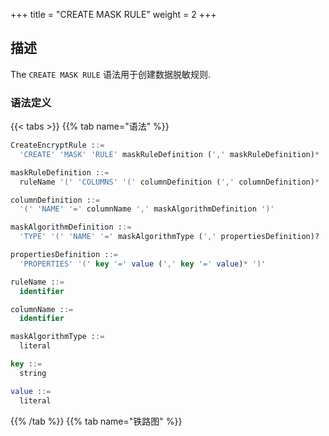 +++
title = "CREATE MASK RULE"
weight = 2
+++

## 描述

The `CREATE MASK RULE` 语法用于创建数据脱敏规则.

### 语法定义

{{< tabs >}}
{{% tab name="语法" %}}
```sql
CreateEncryptRule ::=
  'CREATE' 'MASK' 'RULE' maskRuleDefinition (',' maskRuleDefinition)*

maskRuleDefinition ::=
  ruleName '(' 'COLUMNS' '(' columnDefinition (',' columnDefinition)* ')' ')'

columnDefinition ::=
  '(' 'NAME' '=' columnName ',' maskAlgorithmDefinition ')'

maskAlgorithmDefinition ::=
  'TYPE' '(' 'NAME' '=' maskAlgorithmType (',' propertiesDefinition)? ')'

propertiesDefinition ::=
  'PROPERTIES' '(' key '=' value (',' key '=' value)* ')'

ruleName ::=
  identifier

columnName ::=
  identifier

maskAlgorithmType ::=
  literal

key ::=
  string

value ::=
  literal
```
{{% /tab %}}
{{% tab name="铁路图" %}}
<iframe frameborder="0" name="diagram" id="diagram" width="100%" height="100%"></iframe>
{{% /tab %}}
{{< /tabs >}}

### 补充说明

- `maskAlgorithmType` 指定数据脱敏算法类型，请参考 [数据脱敏算法](/cn/user-manual/common-config/builtin-algorithm/mask/)；
- 重复的 `ruleName` 将无法被创建。

### 示例

#### 创建数据脱敏规则

```sql
CREATE MASK RULE t_mask (
COLUMNS(
(NAME=phone_number,TYPE(NAME='MASK_FROM_X_TO_Y', PROPERTIES("from-x"=1, "to-y"=2, "replace-char"="*"))),
(NAME=address,TYPE(NAME='MD5'))
));
```

### 保留字

`CREATE`、`MASK`、`RULE`、`COLUMNS`、`NAME`、`TYPE`

### Related links

- [保留字](/cn/reference/distsql/syntax/reserved-word/)
- [数据脱敏算法](/cn/user-manual/common-config/builtin-algorithm/mask/)